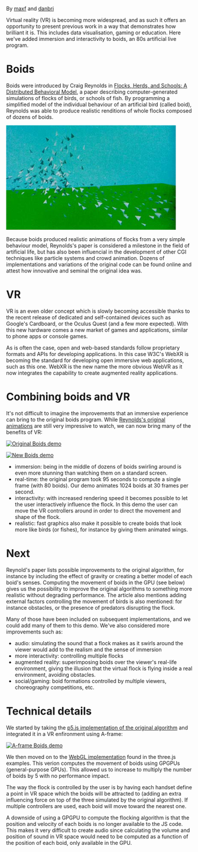 By [maxf](https://github.com/maxf) and [danbri](https://github.com/danbri)

Virtual reality (VR) is becoming more widespread, and as such it offers an opportunity to present previous work in a way that demonstrates how brilliant it is. This includes data visualisation, gaming or education. Here we've added immersion and interactivity to boids, an 80s artificial live program.

# Boids

Boids were introduced by Craig Reynolds in [Flocks, Herds, and Schools: A Distributed Behavioral Model](https://graphics.stanford.edu/courses/cs448-01-spring/papers/reynolds.pdf), a paper describing computer-generated simulations of flocks of birds, or schools of fish. By programming a simplified model of the individual behaviour of an artificial bird (called boid), Reynolds was able to produce realistic renditions of whole flocks composed of dozens of boids.


![Screenshot of original boids demo](boids-orig.png "Screenshot of original boids demo")


Because boids produced realistic animations of flocks from a very simple behaviour model, Reynolds's paper is considered a milestone in the field of artificial life, but has also been influencial in the development of other CGI techniques like particle systems and crowd animation. Dozens of implementations and variations of the original code can be found online and attest how innovative and seminal the original idea was.

# VR

VR is an even older concept which is slowly becoming accessible thanks to the recent release of dedicated and self-contained devices such as Google's Cardboard, or the Oculus Quest (and a few more expected). With this new hardware comes a new market of games and applications, similar to phone apps or console games.

As is often the case, open and web-based standards follow proprietary formats and APIs for developing applications. In this case W3C's WebXR is becoming the standard for developing open immersive web applications, such as this one. WebXR is the new name the more obvious WebVR as it now integrates the capability to create augmented reality applications.


# Combining boids and VR

It's not difficult to imagine the improvements that an immersive experience can bring to the original boids program. While [Reynolds's original animations](https://www.youtube.com/watch?v=86iQiV3-3IA) are still very impressive to watch, we can now bring many of the benefits of VR:

[![Original Boids demo](http://img.youtube.com/vi/86iQiV3-3IA/0.jpg)](http://www.youtube.com/watch?v=86iQiV3-3IA "Original Boids demo")

[![New Boids demo](http://img.youtube.com/vi/KBkX8s5wcAU/0.jpg)](http://www.youtube.com/watch?v=KBkX8s5wcAU "New boids demo")


- immersion: being in the middle of dozens of boids swirling around is even more stunning than watching them on a standard screen.
- real-time: the original program took 95 seconds to compute a single frame (with 80 boids). Our demo animates 1024 boids at 30 frames per second.
- interactivity: with increased rendering speed it becomes possible to let the user interactively influence the flock. In this demo the user can move the VR controllers around in order to direct the movement and shape of the flock.
- realistic: fast graphics also make it possible to create boids that look more like birds (or fishes), for instance by giving them animated wings.


# Next

Reynold's paper lists possible improvements to the original algorithm, for instance by including the effect of gravity or creating a better model of each boid's senses. Computing the movement of boids in the GPU (see below) gives us the possibility to improve the original algorithms to something more realistic without degrading performance. The article also mentions adding external factors controlling the movement of birds is also mentioned: for instance obstacles, or the presence of predators disrupting the flock.

Many of those have been included on subsequent implementations, and we could add many of them to this demo. We've also considered more improvements such as:

- audio: simulating the sound that a flock makes as it swirls around the viewer would add to the realism and the sense of immersion
- more interactivity: controlling multiple flocks
- augmented reality: superimposing boids over the viewer's real-life environment, giving the illusion that the virtual flock is flying inside a real environment, avoiding obstacles.
- social/gaming: boid formations controlled by multiple viewers, choreography competitions, etc.


# Technical details

We started by taking the [p5.js implementation of the original algorithm](https://p5js.org/examples/simulate-flocking.html) and integrated it in a VR enfironment using A-frame:


[![A-frame Boids demo](http://img.youtube.com/vi/pQDGiX9Lwr0/0.jpg)](http://www.youtube.com/watch?v=pQDGiX9Lwr0 "A-frame boids demo")


We then moved on to the [WebGL implementation](https://threejs.org/examples/#webgl_gpgpu_birds) found in the three.js examples. This verion computes the movement of boids using GPGPUs (general-purpose GPUs). This allowed us to increase to multiply the number of boids by 5 with no performance impact.


The way the flock is controlled by the user is by having each handset define a point in VR space which the boids will be attracted to (adding an extra influencing force on top of the three simulated by the original algorithm). If multiple controllers are used, each boid will move toward the nearest one.

A downside of using a GPGPU to compute the flocking algorithm is that the position and velocity of each boids is no longer available to the JS code. This makes it very difficult to create audio since calculating the volume and position of sound in VR space would need to be computed as a function of the position of each boid, only available in the GPU.
